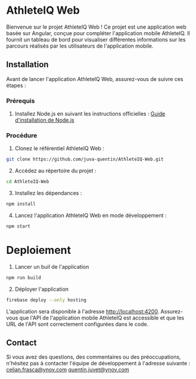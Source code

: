 # AthleteIQ Web

Bienvenue sur le projet AthleteIQ Web ! Ce projet est une application web basée sur Angular, conçue pour compléter l'application mobile AthleteIQ. Il fournit un tableau de bord pour visualiser différentes informations sur les parcours réalisés par les utilisateurs de l'application mobile.

## Installation

Avant de lancer l'application AthleteIQ Web, assurez-vous de suivre ces étapes :

### Prérequis

1. Installez Node.js en suivant les instructions officielles : [Guide d'installation de Node.js](https://nodejs.org)

### Procédure

1. Clonez le référentiel AthleteIQ Web :

```bash
git clone https://github.com/juva-quentin/AthleteIQ-Web.git
```

2. Accédez au répertoire du projet :

```bash
cd AthleteIQ-Web
```

3. Installez les dépendances :

```bash
npm install
```

4. Lancez l'application AthleteIQ Web en mode développement :

```bash
npm start
```

# Deploiement
1. Lancer un buil de l'application

```bash
npm run build
```

2. Déployer l'application

```bash
firebase deploy --only hosting      
```
L'application sera disponible à l'adresse [http://localhost:4200](http://localhost:4200). Assurez-vous que l'API de l'application mobile AthleteIQ est accessible et que les URL de l'API sont correctement configurées dans le code.

## Contact

Si vous avez des questions, des commentaires ou des préoccupations, n'hésitez pas à contacter l'équipe de développement à l'adresse suivante : 
celian.frasca@ynov.com
quentin.juvet@ynov.com
